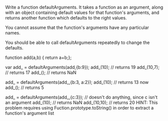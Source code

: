 Write a function defaultArguments. It takes a function as an argument, along with an object containing default values for that function's arguments, and returns another function which defaults to the right values.

You cannot assume that the function's arguments have any particular names.

You should be able to call defaultArguments repeatedly to change the defaults.

function add(a,b) { return a+b;};

var add_ = defaultArguments(add,{b:9});
add_(10); // returns 19
add_(10,7); // returns 17
add_(); // returns NaN

add_ = defaultArguments(add_,{b:3, a:2});
add_(10); // returns 13 now
add_(); // returns 5

add_ = defaultArguments(add_,{c:3}); // doesn't do anything, since c isn't an argument
add_(10); // returns NaN
add_(10,10); // returns 20
HINT: This problem requires using Fuction.prototype.toString() in order to extract a function's argument list